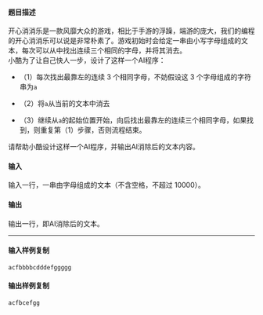 #### 题目描述

开心消消乐是一款风靡大众的游戏，相比于手游的浮躁，端游的庞大，我们的编程的开心消消乐可以说是非常朴素了。游戏初始时会给定一串由小写字母组成的文本，每次可以从中找出连续三个相同的字母，并将其消去。  
小酷为了让自己快人一步，设计了这样一个AI程序：  

-   （1）每次找出最靠左的连续 3 个相同字母，不妨假设这 3 个字母组成的字符串为`a`  
    
-   （2）将`a`从当前的文本中消去  
    
-   （3）继续从`a`的起始位置开始，向后找出最靠左的连续三个相同字母，如果找到，则重复第（1）步骤，否则流程结束。  
    

请帮助小酷设计这样一个AI程序，并输出AI消除后的文本内容。  

#### 输入

输入一行，一串由字母组成的文本（不含空格，不超过 10000）。  

#### 输出

输出一行，即AI消除后的文本。  

___

#### 输入样例复制

```
acfbbbbcdddefggggg
```

#### 输出样例复制

```
acfbcefgg
```
